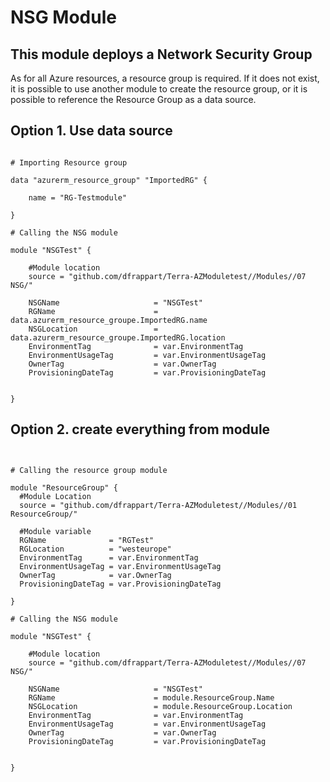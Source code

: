 # NSG Module

## This module deploys a Network Security Group

As for all Azure resources, a resource group is required.
If it does not exist, it is possible to use another module to create the resource group, or it is possible to reference the Resource Group as a data source.



## Option 1. Use data source

```hcl

# Importing Resource group 

data "azurerm_resource_group" "ImportedRG" {

    name = "RG-Testmodule"

}

# Calling the NSG module

module "NSGTest" {

    #Module location
    source = "github.com/dfrappart/Terra-AZModuletest//Modules//07 NSG/"

    NSGName                     = "NSGTest"
    RGName                      = data.azurerm_resource_groupe.ImportedRG.name
    NSGLocation                 = data.azurerm_resource_groupe.ImportedRG.location
    EnvironmentTag              = var.EnvironmentTag
    EnvironmentUsageTag         = var.EnvironmentUsageTag
    OwnerTag                    = var.OwnerTag
    ProvisioningDateTag         = var.ProvisioningDateTag


}

```




## Option 2. create everything from module

```hcl


# Calling the resource group module

module "ResourceGroup" {
  #Module Location
  source = "github.com/dfrappart/Terra-AZModuletest//Modules//01 ResourceGroup/"

  #Module variable
  RGName              = "RGTest"
  RGLocation          = "westeurope"
  EnvironmentTag      = var.EnvironmentTag
  EnvironmentUsageTag = var.EnvironmentUsageTag
  OwnerTag            = var.OwnerTag
  ProvisioningDateTag = var.ProvisioningDateTag

}

# Calling the NSG module

module "NSGTest" {

    #Module location
    source = "github.com/dfrappart/Terra-AZModuletest//Modules//07 NSG/"

    NSGName                     = "NSGTest"
    RGName                      = module.ResourceGroup.Name
    NSGLocation                 = module.ResourceGroup.Location
    EnvironmentTag              = var.EnvironmentTag
    EnvironmentUsageTag         = var.EnvironmentUsageTag
    OwnerTag                    = var.OwnerTag
    ProvisioningDateTag         = var.ProvisioningDateTag


}



```